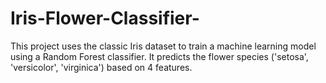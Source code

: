 # Iris-Flower-Classifier-
  This project uses the classic Iris dataset to train a machine learning model using a Random Forest classifier. It predicts the flower species ('setosa', 'versicolor', 'virginica') based on 4 features.
